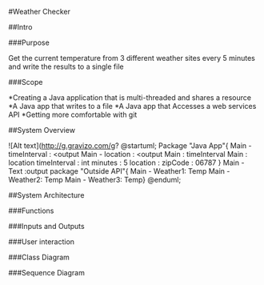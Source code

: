 #Weather Checker

##Intro

###Purpose

Get the current temperature from 3 different weather sites every 5 minutes and write the results to a single file

###Scope

*Creating a Java application that is multi-threaded and shares a resource
*A Java app that writes to a file
*A Java app that Accesses a web services API
*Getting more comfortable with git

##System Overview

![Alt text](http://g.gravizo.com/g?
@startuml;
Package "Java App"{
Main - timeInterval : <output
Main - location : <output
Main : timeInterval
Main : location
timeInterval : int minutes : 5
location : zipCode : 06787
}
Main - Text :output
package "Outside API"{
Main - Weather1: Temp
Main - Weather2: Temp
Main - Weather3: Temp}
@enduml;

##System Architecture

###Functions

###Inputs and Outputs

###User interaction

###Class Diagram

###Sequence Diagram
